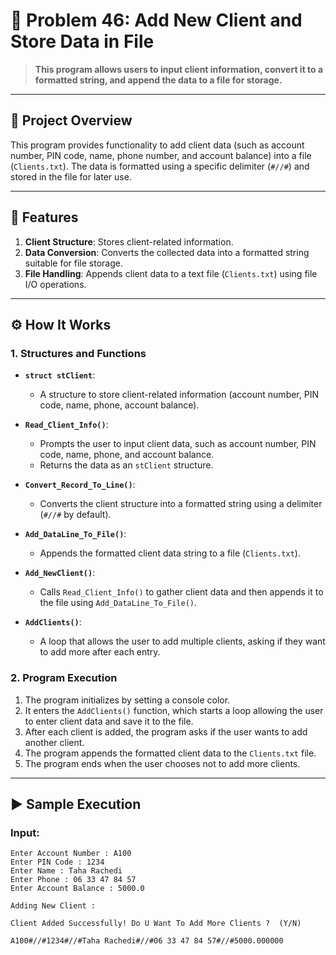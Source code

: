 # 🎯 Problem 46: Add New Client and Store Data in File 

> **This program allows users to input client information, convert it to a formatted string, and append the data to a file for storage.**

---

## 📘 Project Overview
This program provides functionality to add client data (such as account number, PIN code, name, phone number, and account balance) into a file (`Clients.txt`). The data is formatted using a specific delimiter (`#//#`) and stored in the file for later use.

---

## 🌟 Features
1. **Client Structure**: Stores client-related information.
2. **Data Conversion**: Converts the collected data into a formatted string suitable for file storage.
3. **File Handling**: Appends client data to a text file (`Clients.txt`) using file I/O operations.

---

## ⚙️ How It Works

### 1. Structures and Functions
- **`struct stClient`**:
  - A structure to store client-related information (account number, PIN code, name, phone, account balance).

- **`Read_Client_Info()`**:
  - Prompts the user to input client data, such as account number, PIN code, name, phone, and account balance.
  - Returns the data as an `stClient` structure.

- **`Convert_Record_To_Line()`**:
  - Converts the client structure into a formatted string using a delimiter (`#//#` by default).

- **`Add_DataLine_To_File()`**:
  - Appends the formatted client data string to a file (`Clients.txt`).

- **`Add_NewClient()`**:
  - Calls `Read_Client_Info()` to gather client data and then appends it to the file using `Add_DataLine_To_File()`.

- **`AddClients()`**:
  - A loop that allows the user to add multiple clients, asking if they want to add more after each entry.

### 2. Program Execution
1. The program initializes by setting a console color.
2. It enters the `AddClients()` function, which starts a loop allowing the user to enter client data and save it to the file.
3. After each client is added, the program asks if the user wants to add another client.
4. The program appends the formatted client data to the `Clients.txt` file.
5. The program ends when the user chooses not to add more clients.

---

## ▶️ Sample Execution

### Input:
```plaintext
Enter Account Number : A100
Enter PIN Code : 1234
Enter Name : Taha Rachedi
Enter Phone : 06 33 47 84 57
Enter Account Balance : 5000.0

Adding New Client : 

Client Added Successfully! Do U Want To Add More Clients ?  (Y/N)

A100#//#1234#//#Taha Rachedi#//#06 33 47 84 57#//#5000.000000
